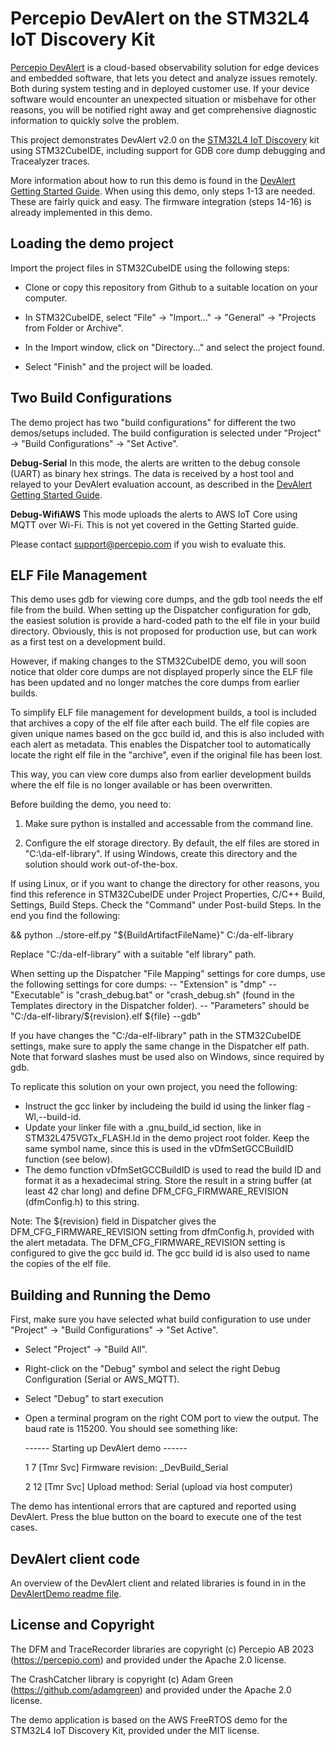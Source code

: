 # Percepio DevAlert on the STM32L4 IoT Discovery Kit
[Percepio DevAlert](https://percepio.com/devalert) is a cloud-based observability solution for edge devices and embedded software,
that lets you detect and analyze issues remotely. Both during system testing and in deployed customer use. 
If your device software would encounter an unexpected situation or misbehave for other reasons, you will be notified right away
and get comprehensive diagnostic information to quickly solve the problem.

This project demonstrates DevAlert v2.0 on the [STM32L4 IoT Discovery](https://www.st.com/en/evaluation-tools/b-l475e-iot01a.html) kit using STM32CubeIDE, including support for GDB core dump debugging and Tracealyzer traces.

More information about how to run this demo is found in the [DevAlert Getting Started Guide](https://percepio.com/getstarted/devalert-guide.pdf). When using this demo, only steps 1-13 are needed. These are fairly quick and easy. The firmware integration (steps 14-16) is already implemented in this demo.

## Loading the demo project

Import the project files in STM32CubeIDE using the following steps:

- Clone or copy this repository from Github to a suitable location on your computer.

- In STM32CubeIDE, select "File" -> "Import..." -> "General" -> "Projects from Folder or Archive".

- In the Import window, click on "Directory..." and select the project found.
	
- Select "Finish" and the project will be loaded.

## Two Build Configurations

The demo project has two "build configurations" for different the two demos/setups included.
The build configuration is selected under "Project" -> "Build Configurations" -> "Set Active". 

**Debug-Serial**
In this mode, the alerts are written to the debug console (UART) as binary hex strings.
The data is received by a host tool and relayed to your DevAlert evaluation account, as described in the [DevAlert Getting Started Guide](https://percepio.com/devalert/gettingstarted/). 

**Debug-WifiAWS**
This mode uploads the alerts to AWS IoT Core using MQTT over Wi-Fi. This is not yet covered in the Getting Started guide. 

Please contact support@percepio.com if you wish to evaluate this.

## ELF File Management

This demo uses gdb for viewing core dumps, and the gdb tool needs the elf file from the build.
When setting up the Dispatcher configuration for gdb, the easiest solution is provide a hard-coded path to the elf file in your build directory.
Obviously, this is not proposed for production use, but can work as a first test on a development build.

However, if making changes to the STM32CubeIDE demo, you will soon notice that older core dumps are not displayed properly
since the ELF file has been updated and no longer matches the core dumps from earlier builds. 

To simplify ELF file management for development builds, a tool is included that archives a copy of the elf file after each build.
The elf file copies are given unique names based on the gcc build id, and this is also included with each alert as metadata.
This enables the Dispatcher tool to automatically locate the right elf file in the "archive", even if the original file has been lost.

This way, you can view core dumps also from earlier development builds where the elf file is no longer available or has been overwritten.

Before building the demo, you need to:

1. Make sure python is installed and accessable from the command line.

2. Configure the elf storage directory. By default, the elf files are stored in "C:\da-elf-library".
If using Windows, create this directory and the solution should work out-of-the-box.

If using Linux, or if you want to change the directory for other reasons, you find this reference in STM32CubeIDE
under Project Properties, C/C++ Build, Settings, Build Steps. 
Check the "Command" under Post-build Steps. In the end you find the following: 

   && python ../store-elf.py "${BuildArtifactFileName}" C:/da-elf-library

Replace "C:/da-elf-library" with a suitable "elf library" path.

When setting up the Dispatcher "File Mapping" settings for core dumps, use the following settings for core dumps:
  -- "Extension" is "dmp"
  -- "Executable" is "crash_debug.bat" or "crash_debug.sh" (found in the Templates directory in the Dispatcher folder).
  -- "Parameters" should be "C:/da-elf-library/${revision}.elf ${file} --gdb"

If you have changes the "C:/da-elf-library" path in the STM32CubeIDE settings, make sure to apply the same change in the Dispatcher elf path.
Note that forward slashes must be used also on Windows, since required by gdb.

To replicate this solution on your own project, you need the following:
- Instruct the gcc linker by includeing the build id using the linker flag -Wl,--build-id.
- Update your linker file with a .gnu_build_id section, like in STM32L475VGTx_FLASH.ld in the demo project root folder. Keep the same symbol name, since this is used in the vDfmSetGCCBuildID function (see below).
- The demo function vDfmSetGCCBuildID is used to read the build ID and format it as a hexadecimal string. 
  Store the result in a string buffer (at least 42 char long) and define DFM_CFG_FIRMWARE_REVISION (dfmConfig.h) to this string.

Note: The ${revision} field in Dispatcher gives the DFM_CFG_FIRMWARE_REVISION setting from dfmConfig.h, provided with the alert metadata. 
The DFM_CFG_FIRMWARE_REVISION setting is configured to give the gcc build id. The gcc build id is also used to name the copies of the elf file.

## Building and Running the Demo

First, make sure you have selected what build configuration to use under "Project" -> "Build Configurations" -> "Set Active".

- Select "Project" -> "Build All".

- Right-click on the "Debug" symbol and select the right Debug Configuration (Serial or AWS_MQTT).

- Select "Debug" to start execution

- Open a terminal program on the right COM port to view the output. The baud rate is 115200. 
  You should see something like:

    ------ Starting up DevAlert demo ------

    1 7 [Tmr Svc] Firmware revision: _DevBuild_Serial

    2 12 [Tmr Svc] Upload method: Serial (upload via host computer)	

The demo has intentional errors that are captured and reported using DevAlert.
Press the blue button on the board to execute one of the test cases.

## DevAlert client code
An overview of the DevAlert client and related libraries is found in in the [DevAlertDemo readme file](https://github.com/johankraft/DevAlertDemoSTM32L475/blob/main/DevAlertDemo/README.md). 

## License and Copyright

The DFM and TraceRecorder libraries are copyright (c) Percepio AB 2023 (https://percepio.com) and provided under the Apache 2.0 license.

The CrashCatcher library is copyright (c) Adam Green (https://github.com/adamgreen) and provided under the Apache 2.0 license.

The demo application is based on the AWS FreeRTOS demo for the STM32L4 IoT Discovery Kit, provided under the MIT license. 
